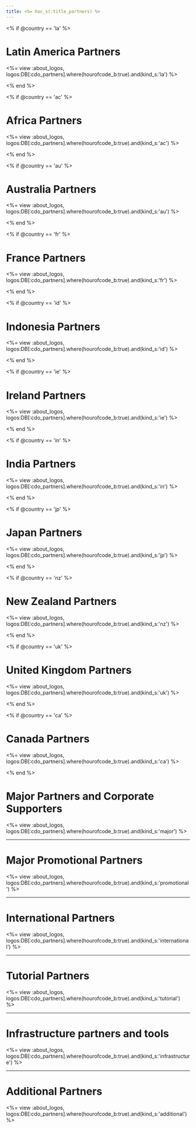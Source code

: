 ```yaml
---
title: <%= hoc_s(:title_partners) %>
---
```



<% if @country == 'la' %>

# Latin America Partners

<%= view :about_logos, logos:DB[:cdo_partners].where(hourofcode_b:true).and(kind_s:'la') %>

<% end %>

<% if @country == 'ac' %>

# Africa Partners

<%= view :about_logos, logos:DB[:cdo_partners].where(hourofcode_b:true).and(kind_s:'ac') %>

<% end %>

<% if @country == 'au' %>

# Australia Partners

<%= view :about_logos, logos:DB[:cdo_partners].where(hourofcode_b:true).and(kind_s:'au') %>

<% end %>

<% if @country == 'fr' %>

# France Partners

<%= view :about_logos, logos:DB[:cdo_partners].where(hourofcode_b:true).and(kind_s:'fr') %>

<% end %>

<% if @country == 'id' %>

# Indonesia Partners

<%= view :about_logos, logos:DB[:cdo_partners].where(hourofcode_b:true).and(kind_s:'id') %>

<% end %>

<% if @country == 'ie' %>

# Ireland Partners

<%= view :about_logos, logos:DB[:cdo_partners].where(hourofcode_b:true).and(kind_s:'ie') %>

<% end %>

<% if @country == 'in' %>

# India Partners

<%= view :about_logos, logos:DB[:cdo_partners].where(hourofcode_b:true).and(kind_s:'in') %>

<% end %>

<% if @country == 'jp' %>

# Japan Partners

<%= view :about_logos, logos:DB[:cdo_partners].where(hourofcode_b:true).and(kind_s:'jp') %>

<% end %>

<% if @country == 'nz' %>

# New Zealand Partners

<%= view :about_logos, logos:DB[:cdo_partners].where(hourofcode_b:true).and(kind_s:'nz') %>

<% end %>

<% if @country == 'uk' %>

# United Kingdom Partners

<%= view :about_logos, logos:DB[:cdo_partners].where(hourofcode_b:true).and(kind_s:'uk') %>

<% end %>

<% if @country == 'ca' %>

# Canada Partners

<%= view :about_logos, logos:DB[:cdo_partners].where(hourofcode_b:true).and(kind_s:'ca') %>

<% end %>

#  Major Partners and Corporate Supporters

<%= view :about_logos, logos:DB[:cdo_partners].where(hourofcode_b:true).and(kind_s:'major') %>

<HR>


# Major Promotional Partners

<%= view :about_logos, logos:DB[:cdo_partners].where(hourofcode_b:true).and(kind_s:'promotional') %>

<HR>

# International Partners

<%= view :about_logos, logos:DB[:cdo_partners].where(hourofcode_b:true).and(kind_s:'international') %>

<HR>

# Tutorial Partners

<%= view :about_logos, logos:DB[:cdo_partners].where(hourofcode_b:true).and(kind_s:'tutorial') %>

<HR>

# Infrastructure partners and tools

<%= view :about_logos, logos:DB[:cdo_partners].where(hourofcode_b:true).and(kind_s:'infrastructure') %>

<HR>

# Additional Partners

<%= view :about_logos, logos:DB[:cdo_partners].where(hourofcode_b:true).and(kind_s:'additional') %>



